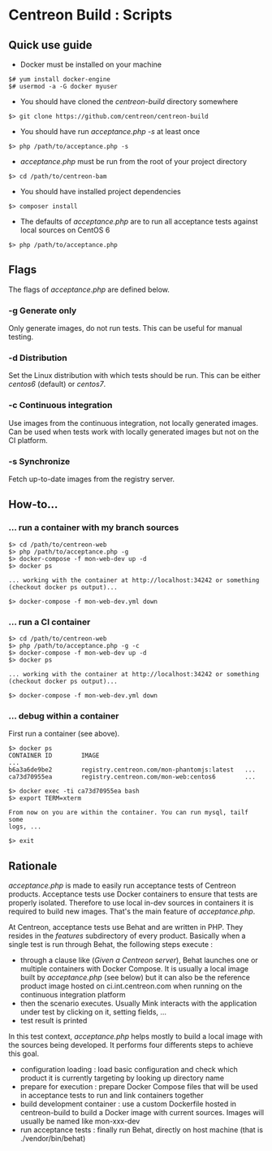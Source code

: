 # Centreon Build : Scripts

## Quick use guide

* Docker must be installed on your machine

```shell
$# yum install docker-engine
$# usermod -a -G docker myuser
```

* You should have cloned the *centreon-build* directory somewhere

```shell
$> git clone https://github.com/centreon/centreon-build
```

* You should have run *acceptance.php -s* at least once

```shell
$> php /path/to/acceptance.php -s
```

* *acceptance.php* must be run from the root of your project directory

```shell
$> cd /path/to/centreon-bam
```

* You should have installed project dependencies

```shell
$> composer install
```

* The defaults of *acceptance.php* are to run all acceptance tests
  against local sources on CentOS 6

```shell
$> php /path/to/acceptance.php
```

## Flags

The flags of *acceptance.php* are defined below.

### -g Generate only

Only generate images, do not run tests. This can be useful for manual
testing.

### -d Distribution

Set the Linux distribution with which tests should be run. This can be
either *centos6* (default) or *centos7*.

### -c Continuous integration

Use images from the continuous integration, not locally generated
images. Can be used when tests work with locally generated images
but not on the CI platform.

### -s Synchronize

Fetch up-to-date images from the registry server.

## How-to...

### ... run a container with my branch sources

```shell
$> cd /path/to/centreon-web
$> php /path/to/acceptance.php -g
$> docker-compose -f mon-web-dev up -d
$> docker ps

... working with the container at http://localhost:34242 or something (checkout docker ps output)...

$> docker-compose -f mon-web-dev.yml down
```

### ... run a CI container

```shell
$> cd /path/to/centreon-web
$> php /path/to/acceptance.php -g -c
$> docker-compose -f mon-web-dev up -d
$> docker ps

... working with the container at http://localhost:34242 or something (checkout docker ps output)...

$> docker-compose -f mon-web-dev.yml down
```

### ... debug within a container

First run a container (see above).

```shell
$> docker ps
CONTAINER ID        IMAGE                                           ...
b6a3a6de9be2        registry.centreon.com/mon-phantomjs:latest   ...
ca73d70955ea        registry.centreon.com/mon-web:centos6        ...

$> docker exec -ti ca73d70955ea bash
$> export TERM=xterm

From now on you are within the container. You can run mysql, tailf some
logs, ...

$> exit
```

## Rationale

*acceptance.php* is made to easily run acceptance tests of Centreon
products. Acceptance tests use Docker containers to ensure that tests
are properly isolated. Therefore to use local in-dev sources in
containers it is required to build new images. That's the main feature
of *acceptance.php*.

At Centreon, acceptance tests use Behat and are written in PHP. They
resides in the *features* subdirectory of every product. Basically when
a single test is run through Behat, the following steps execute :

* through a clause like (*Given a Centreon server*), Behat launches one
  or multiple containers with Docker Compose. It is usually a local
  image built by *acceptance.php* (see below) but it can also be the
  reference product image hosted on ci.int.centreon.com when running on
  the continuous integration platform
* then the scenario executes. Usually Mink interacts with the
  application under test by clicking on it, setting fields, ...
* test result is printed

In this test context, *acceptance.php* helps mostly to build a local
image with the sources being developed. It performs four differents
steps to achieve this goal.

* configuration loading : load basic configuration and check which
  product it is currently targeting by looking up directory name
* prepare for execution : prepare Docker Compose files that will be
  used in acceptance tests to run and link containers together
* build development container : use a custom Dockerfile hosted in
  centreon-build to build a Docker image with current sources. Images
  will usually be named like mon-xxx-dev
* run acceptance tests : finally run Behat, directly on host machine
  (that is ./vendor/bin/behat)

